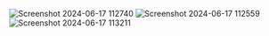 ![Screenshot 2024-06-17 112740](https://github.com/Satyajit-Sahoo45/lms-mobile/assets/92245494/757a34df-a78f-489e-9169-3f103fe9bdec)
![Screenshot 2024-06-17 112559](https://github.com/Satyajit-Sahoo45/lms-mobile/assets/92245494/d6e354ec-8912-4225-800e-b38b06adfb6c)
![Screenshot 2024-06-17 113211](https://github.com/Satyajit-Sahoo45/lms-mobile/assets/92245494/3e0f29f6-88e3-42b6-a9eb-91d3c8c5576f)
